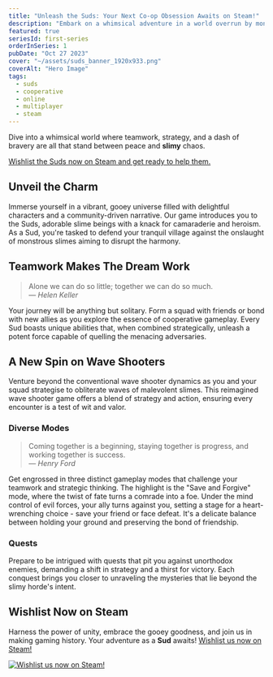 ```yaml
---
title: "Unleash the Suds: Your Next Co-op Obsession Awaits on Steam!"
description: "Embark on a whimsical adventure in a world overrun by monstrous slimes, with only the heroic Suds standing between peace and chaos. Team up, strategise, and harness unique abilities with friends in this reimagined wave shooter, as you defend your tranquil village and challenge the sinister slime onslaught across diverse game modes."
featured: true
seriesId: first-series
orderInSeries: 1
pubDate: "Oct 27 2023"
cover: "~/assets/suds_banner_1920x933.png"
coverAlt: "Hero Image"
tags:
  - suds
  - cooperative
  - online
  - multiplayer
  - steam
---
```


Dive into a whimsical world where teamwork, strategy, and a dash of bravery are all that stand between peace and **slimy** chaos.

[Wishlist the Suds now on Steam and get ready to help them.](https://store.steampowered.com/app/2377480/Suds/?beta=1)

## Unveil the Charm

Immerse yourself in a vibrant, gooey universe filled with delightful characters and a community-driven narrative. Our game introduces you to the Suds, adorable slime beings with a knack for camaraderie and heroism. As a Sud, you're tasked to defend your tranquil village against the onslaught of monstrous slimes aiming to disrupt the harmony.

## Teamwork Makes The Dream Work

> Alone we can do so little; together we can do so much.<br>
> — <cite>Helen Keller</cite>

Your journey will be anything but solitary. Form a squad with friends or bond with new allies as you explore the essence of cooperative gameplay. Every Sud boasts unique abilities that, when combined strategically, unleash a potent force capable of quelling the menacing adversaries.

## A New Spin on Wave Shooters

Venture beyond the conventional wave shooter dynamics as you and your squad strategise to obliterate waves of malevolent slimes. This reimagined wave shooter game offers a blend of strategy and action, ensuring every encounter is a test of wit and valor.

### Diverse Modes

> Coming together is a beginning, staying together is progress, and working together is success.<br>
> — <cite>Henry Ford</cite>

Get engrossed in three distinct gameplay modes that challenge your teamwork and strategic thinking. The highlight is the "Save and Forgive" mode, where the twist of fate turns a comrade into a foe. Under the mind control of evil forces, your ally turns against you, setting a stage for a heart-wrenching choice - save your friend or face defeat. It's a delicate balance between holding your ground and preserving the bond of friendship.

### Quests

Prepare to be intrigued with quests that pit you against unorthodox enemies, demanding a shift in strategy and a thirst for victory. Each conquest brings you closer to unraveling the mysteries that lie beyond the slimy horde's intent.

## Wishlist Now on Steam

Harness the power of unity, embrace the gooey goodness, and join us in making gaming history. Your adventure as a **Sud** awaits!
[Wishlist us now on Steam!](https://store.steampowered.com/app/2377480/Suds/?beta=1)

[![Wishlist us now on Steam!](~/assets/banner_blog_1.png)](https://store.steampowered.com/app/2377480/Suds/?beta=1)